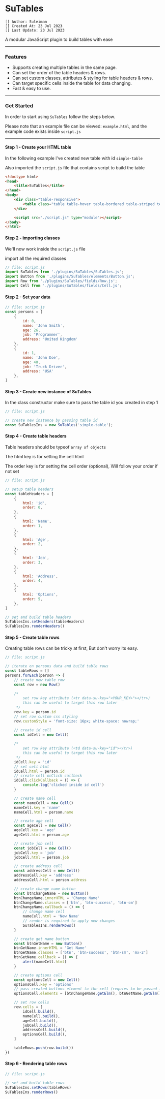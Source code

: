 
# SuTables

```text
[] Author: Suleiman
[] Created At: 23 Jul 2023
[] Last Update: 23 Jul 2023
```

A modular JavaScript plugin to build tables with ease

---

### Features
* Supports creating multiple tables in the same page.
* Can set the order of the table headers & rows.
* Can set custom classes, attributes & styling for table headers & rows.
* Can target specific cells inside the table for data changing.
* Fast & easy to use.

---

### Get Started

In order to start using `SuTables` follow the steps below.

Please note that an example file can be viewed: `example.html`, and the example code exists inside `script.js`

---

#### Step 1 - Create your HTML table

In the following example I've created new table with id `simple-table`

Also imported the `script.js` file that contains script to build the table

```html
<!doctype html>
<head>
    <title>SuTables</title>
</head>
<body>
    <div class="table-responsive">
        <table class="table table-hover table-bordered table-striped text-center" id="simple-table"></table>
    </div>

    <script src="./script.js" type="module"></script>
</body>
</html>
```


#### Step 2 - importing classes

We'll now work inside the `script.js` file

import all the required classes

```javascript
// file: script.js
import SuTables from './plugins/SuTables/SuTables.js';
import Button from './plugins/SuTables/elements/Button.js';
import Row from './plugins/SuTables/fields/Row.js';
import Cell from './plugins/SuTables/fields/Cell.js';
```

#### Step 2 - Set your data

```javascript
// file: script.js
const persons = [
    {
        id: 0,
        name: 'John Smith',
        age: 26,
        job: 'Programmer',
        address: 'United Kingdom'
    },
    {
        id: 1,
        name: 'John Doe',
        age: 40,
        job: 'Truck Driver',
        address: 'USA'
    },
]
```

#### Step 3 - Create new instance of SuTables

In the class constructor make sure to pass the table id you created in step 1

```javascript
// file: script.js

// create new instance by passing table id
const SuTablesIns = new SuTables('simple-table');
```

#### Step 4 - Create table headers

Table headers should be typeof `array of objects`

The html key is for setting the cell html

The order key is for setting the cell order (optional), Will follow your order if not set

```javascript
// file: script.js

// setup table headers
const tableHeaders = [
    {
        html: 'id',
        order: 0,
    },
    {
        html: 'Name',
        order: 1,
    },
    {
        html: 'Age',
        order: 2,
    },
    {
        html: 'Job',
        order: 3,
    },
    {
        html: 'Address',
        order: 4,
    },
    {
        html: 'Options',
        order: 5,
    },
]

// set and build table headers
SuTablesIns.setHeaders(tableHeaders)
SuTablesIns.renderHeaders()
```

#### Step 5 - Create table rows

Creating table rows can be tricky at first, But don't worry its easy.

```javascript
// file: script.js

// iterate on persons data and build table rows
const tableRows = []
persons.forEach(person => {
    // create new table row
    const row = new Row()
    
    /*
        set row key attribute (<tr data-su-key="<YOUR_KEY>"></tr>)
        this can be useful to target this row later
     */
    row.key = person.id
    // set row custom css styling
    row.customStyle = 'font-size: 16px; white-space: nowrap;'

    // create id cell
    const idCell = new Cell()
    
    /*
        set row key attribute (<td data-su-key="id"></tr>)
        this can be useful to target this row later
     */
    idCell.key = 'id'
    // set cell html
    idCell.html = person.id
    // create cell onClick callback
    idCell.clickCallback = () => {
        console.log('clicked inside id cell')
    }

    // create name cell
    const nameCell = new Cell()
    nameCell.key = 'name'
    nameCell.html = person.name

    // create age cell
    const ageCell = new Cell()
    ageCell.key = 'age'
    ageCell.html = person.age

    // create job cell
    const jobCell = new Cell()
    jobCell.key = 'job'
    jobCell.html = person.job

    // create address cell
    const addressCell = new Cell()
    addressCell.key = 'address'
    addressCell.html = person.address

    // create change name button
    const btnChangeName = new Button()
    btnChangeName.innerHTML = 'Change Name'
    btnChangeName.classes = ['btn', 'btn-success', 'btn-sm']
    btnChangeName.callback = () => {
        // change name cell
        nameCell.html = 'New Name'
        // render is required to apply new changes
        SuTablesIns.renderRows()
    }

    // create get name button
    const btnGetName = new Button()
    btnGetName.innerHTML = 'Get Name'
    btnGetName.classes = ['btn', 'btn-success', 'btn-sm', 'mx-2']
    btnGetName.callback = () => {
        alert(nameCell.html)
    }

    // create options cell
    const optionsCell = new Cell()
    optionsCell.key = 'options'
    // pass created buttons element to the cell (requies to be passed in array)
    optionsCell.elements = [btnChangeName.getElm(), btnGetName.getElm()]

    // set row cells
    row.cells = [
        idCell.build(),
        nameCell.build(),
        ageCell.build(),
        jobCell.build(),
        addressCell.build(),
        optionsCell.build(),
    ]

    tableRows.push(row.build())
})
```

#### Step 6 - Rendering table rows

```javascript
// file: script.js

// set and build table rows
SuTablesIns.setRows(tableRows)
SuTablesIns.renderRows()
```
